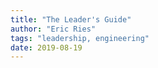 ```yaml
---
title: "The Leader's Guide"
author: "Eric Ries"
tags: "leadership, engineering"
date: 2019-08-19
---
```


